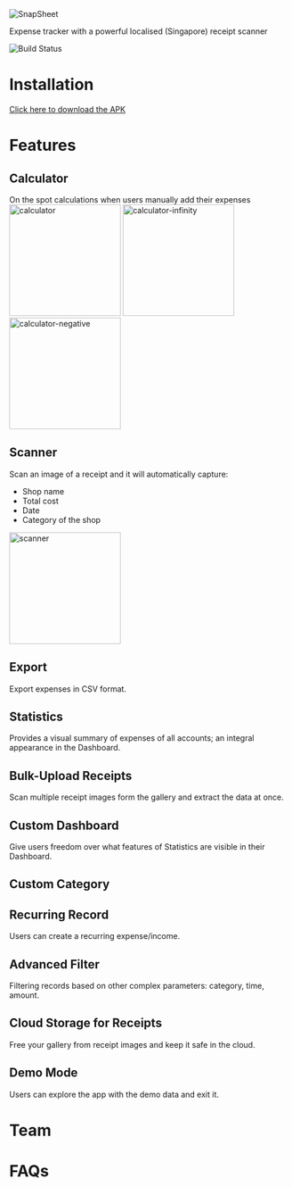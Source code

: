 <img src="https://firebasestorage.googleapis.com/v0/b/snapsheet-e7f7b.appspot.com/o/snapsheet_banner.png?alt=media&token=c97194f4-3ee5-4c21-9992-accf3e30b351" title="SnapSheet" alt="SnapSheet">

Expense tracker with a powerful localised (Singapore) receipt scanner


![Build Status](http://img.shields.io/travis/badges/badgerbadgerbadger.svg?style=flat-square)

# Installation
[Click here to download the APK](https://drive.google.com/uc?export=download&id=1oS2EFwCPJoBstlo0y6H_DptpIg7a9YWz)

# Features

## Calculator
On the spot calculations when users manually add their expenses <br>
<img src="https://firebasestorage.googleapis.com/v0/b/snapsheet-e7f7b.appspot.com/o/gif%2Fcalculator.gif?alt=media&token=946a35ba-2b4c-4677-b132-aaa7c280d4f7" alt="calculator" width="200"/>
<img src="https://firebasestorage.googleapis.com/v0/b/snapsheet-e7f7b.appspot.com/o/gif%2Fcalculator-infinity.gif?alt=media&token=8056a121-276b-4f21-8c0f-50fe177a8eb0" alt="calculator-infinity" width="200"/>
<img src="https://firebasestorage.googleapis.com/v0/b/snapsheet-e7f7b.appspot.com/o/gif%2Fcalculator-negative.gif?alt=media&token=73bfbc8b-80ae-4ee4-890b-1e40b4d00669" alt="calculator-negative" width="200"/>


## Scanner
Scan an image of a receipt and it will automatically capture:
- Shop name
- Total cost
- Date
- Category of the shop

<img src="/gifs/scanner.gif?raw=true" alt="scanner" width="200"/>

## Export
Export expenses in CSV format.

## Statistics
Provides a visual summary of expenses of all accounts; an integral appearance in the Dashboard.

## Bulk-Upload Receipts
Scan multiple receipt images form the gallery and extract the data at once.

## Custom Dashboard
Give users freedom over what features of Statistics are visible in their Dashboard.

## Custom Category

## Recurring Record
Users can create a recurring expense/income.

## Advanced Filter
Filtering records based on other complex parameters: category, time, amount.

## Cloud Storage for Receipts
Free your gallery from receipt images and keep it safe in the cloud.

## Demo Mode
Users can explore the app with the demo data and exit it.


# Team


# FAQs